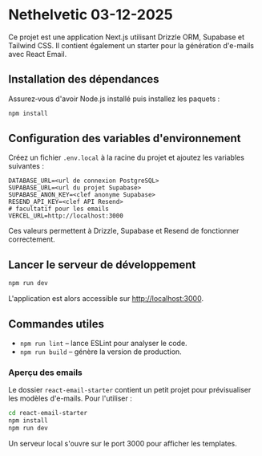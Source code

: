 # Nethelvetic 03-12-2025

Ce projet est une application Next.js utilisant Drizzle ORM, Supabase et Tailwind CSS. Il contient également un starter pour la génération d'e-mails avec React Email.

## Installation des dépendances

Assurez‑vous d'avoir Node.js installé puis installez les paquets :

```bash
npm install
```

## Configuration des variables d'environnement

Créez un fichier `.env.local` à la racine du projet et ajoutez les variables suivantes :

```env
DATABASE_URL=<url de connexion PostgreSQL>
SUPABASE_URL=<url du projet Supabase>
SUPABASE_ANON_KEY=<clef anonyme Supabase>
RESEND_API_KEY=<clef API Resend>
# facultatif pour les emails
VERCEL_URL=http://localhost:3000
```

Ces valeurs permettent à Drizzle, Supabase et Resend de fonctionner correctement.

## Lancer le serveur de développement

```bash
npm run dev
```

L'application est alors accessible sur [http://localhost:3000](http://localhost:3000).

## Commandes utiles

- `npm run lint` – lance ESLint pour analyser le code.
- `npm run build` – génère la version de production.

### Aperçu des emails

Le dossier `react-email-starter` contient un petit projet pour prévisualiser les modèles d'e-mails. Pour l'utiliser :

```bash
cd react-email-starter
npm install
npm run dev
```

Un serveur local s'ouvre sur le port 3000 pour afficher les templates.

